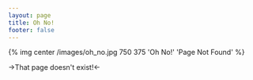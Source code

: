 ```yaml
---
layout: page
title: Oh No!
footer: false
---
```

{% img center /images/oh_no.jpg 750 375 'Oh No!' 'Page Not Found' %}

->That page doesn't exist!<-
